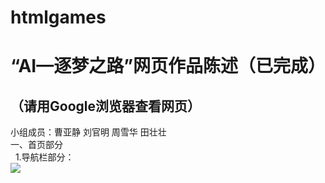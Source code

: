 # htmlgames
“AI—逐梦之路”网页作品陈述（已完成）
=======================
（请用Google浏览器查看网页）
----------------------------
小组成员：曹亚静 刘官明 周雪华 田壮壮<br>
一、首页部分<br>
&nbsp;&nbsp;1.导航栏部分：<br>
![](https://github.com/candicecyj/htmlfinals/raw/master/img/readme1.png)  
    


